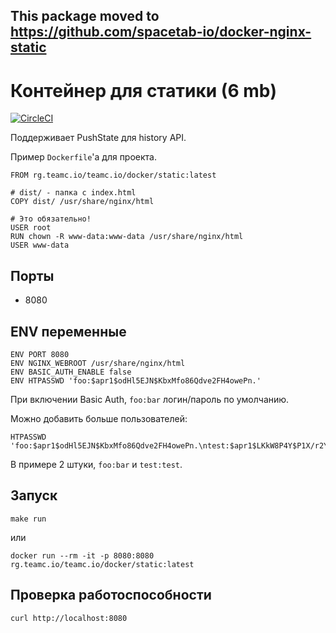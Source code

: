 This package moved to https://github.com/spacetab-io/docker-nginx-static
-----------------

# Контейнер для статики (6 mb)

[![CircleCI](https://circleci.com/gh/teamcio/docker-nginx-static.svg?style=svg)](https://circleci.com/gh/teamcio/docker-nginx-static)

Поддерживает PushState для history API.

Пример `Dockerfile`'a для проекта.
```
FROM rg.teamc.io/teamc.io/docker/static:latest

# dist/ - папка с index.html
COPY dist/ /usr/share/nginx/html

# Это обязательно!
USER root
RUN chown -R www-data:www-data /usr/share/nginx/html
USER www-data
```

## Порты

* 8080

## ENV переменные

```
ENV PORT 8080
ENV NGINX_WEBROOT /usr/share/nginx/html
ENV BASIC_AUTH_ENABLE false
ENV HTPASSWD 'foo:$apr1$odHl5EJN$KbxMfo86Qdve2FH4owePn.'
```

При включении Basic Auth, `foo:bar` логин/пароль по умолчанию.

Можно добавить больше пользователей:
```
HTPASSWD 'foo:$apr1$odHl5EJN$KbxMfo86Qdve2FH4owePn.\ntest:$apr1$LKkW8P4Y$P1X/r2YyaexhVL1LzZAQm.'
```

В примере 2 штуки, `foo:bar` и `test:test`.

## Запуск

```
make run
```

или

```
docker run --rm -it -p 8080:8080 rg.teamc.io/teamc.io/docker/static:latest
```

## Проверка работоспособности

```
curl http://localhost:8080
```
